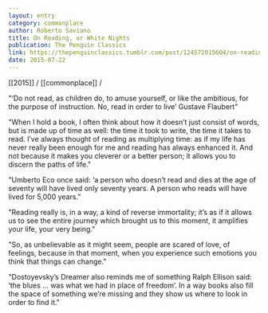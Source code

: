 ```yaml
---
layout: entry
category: commonplace
author: Roberto Saviano
title: On Reading, or White Nights
publication: The Penguin Classics
link: https://thepenguinclassics.tumblr.com/post/124572015604/on-reading-or-white-nights-by-roberto-saviano
date: 2015-07-22
---
```


[[2015]] / [[commonplace]] / 

"‘Do not read, as children do, to amuse yourself, or like the ambitious, for the purpose of instruction. No, read in order to live’ Gustave Flaubert"
 
"When I hold a book, I often think about how it doesn’t just consist of words, but is made up of time as well: the time it took to write, the time it takes to read. I’ve always thought of reading as multiplying time: as if my life has never really been enough for me and reading has always enhanced it. And not because it makes you cleverer or a better person; it allows you to discern the paths of life."

"Umberto Eco once said: ‘a person who doesn’t read and dies at the age of seventy will have lived only seventy years. A person who reads will have lived for 5,000 years."

"Reading really is, in a way, a kind of reverse immortality; it’s as if it allows us to see the entire journey which brought us to this moment, it amplifies your life, your very being."

"So, as unbelievable as it might seem, people are scared of love, of feelings, because in that moment, when you experience such emotions you think that things can change."

"Dostoyevsky’s Dreamer also reminds me of something Ralph Ellison said: ‘the blues … was what we had in place of freedom’. In a way books also fill the space of something we’re missing and they show us where to look in order to find it."